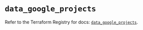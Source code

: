 # `data_google_projects`

Refer to the Terraform Registry for docs: [`data_google_projects`](https://registry.terraform.io/providers/hashicorp/google/6.11.1/docs/data-sources/projects).

